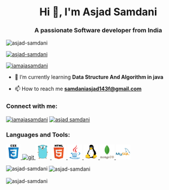 

<h1 align="center">Hi 👋, I'm Asjad Samdani</h1>
<h3 align="center">A passionate Software developer from India</h3>
<!-- (img align="right" alt="Coding" width="400" src="https://cdn.dribbble.com/users/116207...") -->

<p align="left"> <img src="https://komarev.com/ghpvc/?username=asjad-samdani&label=Profile%20views&color=0e75b6&style=flat" alt="asjad-samdani" /> </p>

<p align="left"> <a href="https://github.com/ryo-ma/github-profile-trophy"><img src="https://github-profile-trophy.vercel.app/?username=asjad-samdani" alt="asjad-samdani" /></a> </p>

<p align="left"> <a href="https://twitter.com/iamajasamdani" target="blank"><img src="https://img.shields.io/twitter/follow/iamajasamdani?logo=twitter&style=for-the-badge" alt="iamajasamdani" /></a> </p>

- 🌱 I’m currently learning **Data Structure And Algorithm in java**

- 📫 How to reach me **samdaniasjad143f@gmail.com**

<h3 align="left">Connect with me:</h3>
<p align="left">
<a href="https://twitter.com/iamajasamdani" target="blank"><img align="center" src="https://raw.githubusercontent.com/rahuldkjain/github-profile-readme-generator/master/src/images/icons/Social/twitter.svg" alt="iamajasamdani" height="30" width="40" /></a>
<a href="https://www.leetcode.com/asjad samdani" target="blank"><img align="center" src="https://raw.githubusercontent.com/rahuldkjain/github-profile-readme-generator/master/src/images/icons/Social/leet-code.svg" alt="asjad samdani" height="30" width="40" /></a>
</p>

<h3 align="left">Languages and Tools:</h3>
<p align="left"> <a href="https://www.w3schools.com/css/" target="_blank" rel="noreferrer"> <img src="https://raw.githubusercontent.com/devicons/devicon/master/icons/css3/css3-original-wordmark.svg" alt="css3" width="40" height="40"/> </a> <a href="https://git-scm.com/" target="_blank" rel="noreferrer"> <img src="https://www.vectorlogo.zone/logos/git-scm/git-scm-icon.svg" alt="git" width="40" height="40"/> </a> <a href="https://golang.org" target="_blank" rel="noreferrer"> <img src="https://raw.githubusercontent.com/devicons/devicon/master/icons/go/go-original.svg" alt="go" width="40" height="40"/> </a> <a href="https://www.w3.org/html/" target="_blank" rel="noreferrer"> <img src="https://raw.githubusercontent.com/devicons/devicon/master/icons/html5/html5-original-wordmark.svg" alt="html5" width="40" height="40"/> </a> <a href="https://www.java.com" target="_blank" rel="noreferrer"> <img src="https://raw.githubusercontent.com/devicons/devicon/master/icons/java/java-original.svg" alt="java" width="40" height="40"/> </a> <a href="https://www.linux.org/" target="_blank" rel="noreferrer"> <img src="https://raw.githubusercontent.com/devicons/devicon/master/icons/linux/linux-original.svg" alt="linux" width="40" height="40"/> </a> <a href="https://www.mongodb.com/" target="_blank" rel="noreferrer"> <img src="https://raw.githubusercontent.com/devicons/devicon/master/icons/mongodb/mongodb-original-wordmark.svg" alt="mongodb" width="40" height="40"/> </a> <a href="https://www.mysql.com/" target="_blank" rel="noreferrer"> <img src="https://raw.githubusercontent.com/devicons/devicon/master/icons/mysql/mysql-original-wordmark.svg" alt="mysql" width="40" height="40"/> </a> </p>

<p><img align="left" src="https://github-readme-stats.vercel.app/api/top-langs?username=asjad-samdani&show_icons=true&locale=en&layout=compact" alt="asjad-samdani" /></p>

<p>&nbsp;<img align="center" src="https://github-readme-stats.vercel.app/api?username=asjad-samdani&show_icons=true&locale=en" alt="asjad-samdani" /></p>

<p><img align="center" src="https://github-readme-streak-stats.herokuapp.com/?user=asjad-samdani&" alt="asjad-samdani" /></p>

